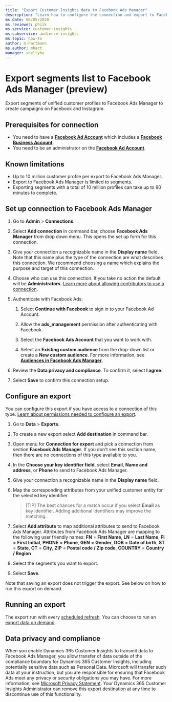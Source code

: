```yaml
---
title: "Export Customer Insights data to Facebook Ads Manager"
description: "Learn how to configure the connection and export to Facebook Ads Manager."
ms.date: 06/05/2020
ms.reviewer: philk
ms.service: customer-insights
ms.subservice: audience-insights
ms.topic: how-to
author: m-hartmann
ms.author: mhart
manager: shellyha
---
```


# Export segments list to Facebook Ads Manager (preview)

Export segments of unified customer profiles to Facebook Ads Manager to create campaigns on Facebook and Instagram.

## Prerequisites for connection

- You need to have a [**Facebook Ad Account**](https://www.facebook.com/business/learn/lessons/step-by-step-ads-manager-account) which includes a [**Facebook Business Account**](https://business.facebook.com/).
- You need to be an administrator on the [**Facebook Ad Account**](https://www.facebook.com/business/learn/lessons/step-by-step-ads-manager-account).

## Known limitations

- Up to 10 million customer profile per export to Facebook Ads Manager.
- Export to Facebook Ads Manager is limited to segments.
- Exporting segments with a total of 10 million profiles can take up to 90 minutes to complete.

## Set up connection to Facebook Ads Manager

1. Go to **Admin** > **Connections**.

1. Select **Add connection** in command bar, choose **Facebook Ads Manager** from drop down menu. This opens the set up form for this connection.

1. Give your connection a recognizable name in the **Display name** field. Note that this name plus the type of the connection are what describes this connection. We recommend choosing a name which explains the purpose and target of this connection.

1. Choose who can use this connection. If you take no action the default will be **Administrators**. [Learn more about allowing contributors to use a connection](connections.md#allow-contributors-to-use-a-connection-for-exports).

1. Authenticate with Facebook Ads: 

   1. Select **Continue with Facebook** to sign in to your Facebook Ad Account.

   1. Allow the **ads_management** permission after authenticating with Facebook.

   1. Select the **Facebook Ads Account** that you want to work with.

   1. Select an **Existing custom audience** from the drop-down list or create a **New custom audience**. For more information, see [**Audiences in Facebook Ads Manager**](https://www.facebook.com/business/help/744354708981227?id=2469097953376494).

1. Review the **Data privacy and compliance**. To confirm it, select **I agree**.

1. Select **Save** to confirm this connection setup.

## Configure an export

You can configure this export if you have access to a connection of this type. [Learn about permissions needed to configure an export](export-destinations.md#set-up-a-new-export).

1. Go to **Data** > **Exports**.

1. To create a new export select **Add destination** in command bar. 

1. Open menu for **Connection for export** and pick a connection from section **Facebook Ads Manager**. If you don't see this section name, then there are no connections of this type available to you.

1. In the **Choose your key identifier field**, select **Email**, **Name and address**, or **Phone** to send to Facebook Ads Manager. 

1. Give your connection a recognizable name in the **Display name** field.

1. Map the corresponding attributes from your unified customer entity for the selected key identifier.
   > [TIP]
   > The best chances for a match occur if you select **Email** as key identifier. Adding additional identifiers may improve the matching.

1. Select **Add attribute** to map additional attributes to send to Facebook Ads Manager. Attributes from Facebook Ads Manager are mapping to the following user friendly names: 
    **FN** = **First Name**, **LN** = **Last Name**, **FI** = **First Initial**, **PHONE** = **Phone**, **GEN** = **Gender**, **DOB** = **Date of birth**, **ST** = **State**, **CT** = **City**, **ZIP** = **Postal code / Zip code**, **COUNTRY** = **Country / Region**

1. Select the segments you want to export.

1. Select **Save**.

Note that saving an export does not trigger the export. See below on how to run this export on demand.

## Running an export

The export run with every [scheduled refresh](system.md#schedule-tab). 
You can choose to run an [export data on demand](export-destinations.md). 

## Data privacy and compliance

When you enable Dynamics 365 Customer Insights to transmit data to Facebook Ads Manager, you allow transfer of data outside of the compliance boundary for Dynamics 365 Customer Insights, including potentially sensitive data such as Personal Data. Microsoft will transfer such data at your instruction, but you are responsible for ensuring that Facebook Ads meet any privacy or security obligations you may have. For more information, see [Microsoft Privacy Statement](https://go.microsoft.com/fwlink/?linkid=396732).
Your Dynamics 365 Customer Insights Administrator can remove this export destination at any time to discontinue use of this functionality.
